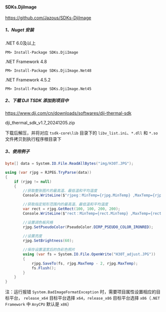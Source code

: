 #### SDKs.DjiImage

https://github.com/Jazous/SDKs-DjiImage

##### 1、Nuget 安装

.NET 6.0及以上

```shell
PM> Install-Package SDKs.DjiImage
```

.NET Framework 4.8

```shell
PM> Install-Package SDKs.DjiImage.Net48
```

.NET Framework 4.5.2

```shell
PM> Install-Package SDKs.DjiImage.Net45
```

##### 2、下载 DJI TSDK 添加到项目中

https://www.dji.com/cn/downloads/softwares/dji-thermal-sdk

dji_thermal_sdk_v1.7_20241205.zip

下载后解压，并将对应 `tsdk-core\lib` 目录下的 `libv_list.ini`、`*.dll` 和 `*.so` 文件拷贝到执行程序根目录下

##### 3、使用例子

```c#
byte[] data = System.IO.File.ReadAllBytes("img/H30T.JPG");

using (var rjpg = RJPEG.TryParse(data))
{
    if (rjpg != null)
    {
        //获取整张图片的最高温、最低温和平均温度
        Console.WriteLine($"rjpeg：MinTemp={rjpg.MinTemp} ,MaxTemp={rjpg.MaxTemp} ,AvgTemp={rjpg.AvgTemp}");

        //获取指定矩形范围内的最高温、最低温和平均温度
        var rect = rjpg.GetRect(100, 100, 200, 200);
        Console.WriteLine($"rect：MinTemp={rect.MinTemp} ,MaxTemp={rect.MaxTemp} ,AvgTemp={rect.AvgTemp}");

        //设置调色板风格
        rjpg.SetPseudoColor(PseudoColor.DIRP_PSEUDO_COLOR_IRONRED);
        
        //设置亮度
        rjpg.SetBrightness(60);

        //保存设置温宽后的伪彩色照片
        using (var fs = System.IO.File.OpenWrite("H30T_adjust.JPG"))
        {
            rjpg.SaveTo(fs, rjpg.MaxTemp - 2, rjpg.MaxTemp);
            fs.Flush();
        }
    }
}
```

注：运行报错 `System.BadImageFormatException` 时，需要项目属性设置相应的目标平台， `release_x64` 目标平台选择 `x64`，`release_x86` 目标平台选择 `x86`（`.NET Framework` 中 `AnyCPU` 默认是 `x86`）